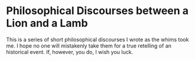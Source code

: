 # Philosophical Discourses between a Lion and a Lamb

This is a series of short philosophical discourses I wrote as the whims took
me. I hope no one will mistakenly take them for a true retelling of an
historical event. If, however, you do, I wish you luck.

